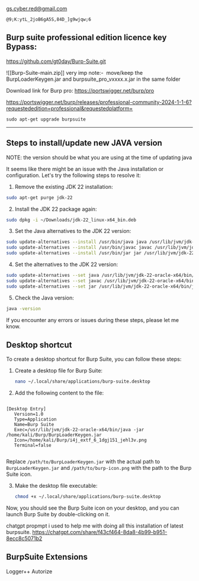 
gs.cyber.red@gmail.com
```
@9;K:ytL_2joB6gA5S,84D_]g9wjqw;6
```




Burp suite professional edition licence key Bypass:
---


https://github.com/gt0day/Burp-Suite.git

![[Burp-Suite-main.zip]]
very imp note:-    move/keep the BurpLoaderKeygen.jar and burpsuite_pro_vxxxx.x.jar in the same folder  



Download link for Burp pro: 
https://portswigger.net/burp/pro

https://portswigger.net/burp/releases/professional-community-2024-1-1-6?requestededition=professional&requestedplatform=


```
sudo apt-get upgrade burpsuite 
```



---




Steps to install/update new JAVA version
---

NOTE: the version should be what you are using at the time of updating java

It seems like there might be an issue with the Java installation or configuration. Let's try the following steps to resolve it:

1. Remove the existing JDK 22 installation:

```bash
sudo apt-get purge jdk-22
```

2. Install the JDK 22 package again:

```bash
sudo dpkg -i ~/Downloads/jdk-22_linux-x64_bin.deb
```

3. Set the Java alternatives to the JDK 22 version:

```bash
sudo update-alternatives --install /usr/bin/java java /usr/lib/jvm/jdk-22-oracle-x64/bin/java 1
sudo update-alternatives --install /usr/bin/javac javac /usr/lib/jvm/jdk-22-oracle-x64/bin/javac 1
sudo update-alternatives --install /usr/bin/jar jar /usr/lib/jvm/jdk-22-oracle-x64/bin/jar 1
```

4. Set the alternatives to the JDK 22 version:

```bash
sudo update-alternatives --set java /usr/lib/jvm/jdk-22-oracle-x64/bin/java
sudo update-alternatives --set javac /usr/lib/jvm/jdk-22-oracle-x64/bin/javac
sudo update-alternatives --set jar /usr/lib/jvm/jdk-22-oracle-x64/bin/jar
```

5. Check the Java version:

```bash
java -version
```

If you encounter any errors or issues during these steps, please let me know.



Desktop shortcut
---
To create a desktop shortcut for Burp Suite, you can follow these steps:

1. Create a desktop file for Burp Suite:
   ```bash
   nano ~/.local/share/applications/burp-suite.desktop
   ```

2. Add the following content to the file:
```

[Desktop Entry]
   Version=1.0
   Type=Application
   Name=Burp Suite
   Exec=/usr/lib/jvm/jdk-22-oracle-x64/bin/java -jar /home/kali/Burp/BurpLoaderKeygen.jar
   Icon=/home/kali/Burp/i4j_extf_6_1dgj151_jehl3v.png
   Terminal=false
   
```
   Replace `/path/to/BurpLoaderKeygen.jar` with the actual path to `BurpLoaderKeygen.jar` and `/path/to/burp-icon.png` with the path to the Burp Suite icon.

3. Make the desktop file executable:
   ```bash
   chmod +x ~/.local/share/applications/burp-suite.desktop
   ```

Now, you should see the Burp Suite icon on your desktop, and you can launch Burp Suite by double-clicking on it.


chatgpt propmpt i used to help me with doing all this installation of latest burpsuite.
https://chatgpt.com/share/f43cf464-8da8-4b99-b951-8ecc8c5071b2


BurpSuite Extensions
---
Logger++
Autorize